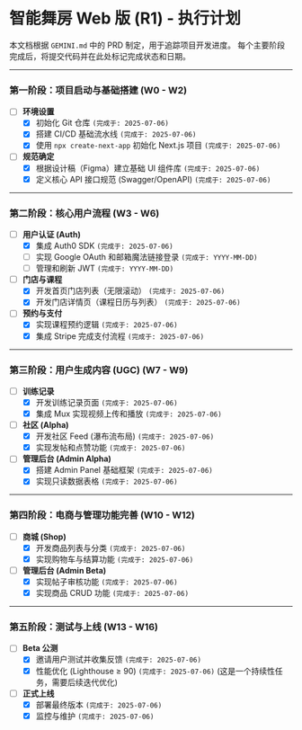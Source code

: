 # 智能舞房 Web 版 (R1) - 执行计划

本文档根据 `GEMINI.md` 中的 PRD 制定，用于追踪项目开发进度。
每个主要阶段完成后，将提交代码并在此处标记完成状态和日期。

---

### 第一阶段：项目启动与基础搭建 (W0 - W2)

- [ ] **环境设置**
    - [x] 初始化 Git 仓库 `(完成于: 2025-07-06)`
    - [x] 搭建 CI/CD 基础流水线 `(完成于: 2025-07-06)`
    - [x] 使用 `npx create-next-app` 初始化 Next.js 项目 `(完成于: 2025-07-06)`
- [ ] **规范确定**
    - [x] 根据设计稿（Figma）建立基础 UI 组件库 `(完成于: 2025-07-06)`
    - [x] 定义核心 API 接口规范 (Swagger/OpenAPI) `(完成于: 2025-07-06)`

---

### 第二阶段：核心用户流程 (W3 - W6)

- [ ] **用户认证 (Auth)**
    - [x] 集成 Auth0 SDK `(完成于: 2025-07-06)`
    - [ ] 实现 Google OAuth 和邮箱魔法链接登录 `(完成于: YYYY-MM-DD)`
    - [ ] 管理和刷新 JWT `(完成于: YYYY-MM-DD)`
- [ ] **门店与课程**
    - [x] 开发首页门店列表（无限滚动） `(完成于: 2025-07-06)`
    - [x] 开发门店详情页（课程日历与列表） `(完成于: 2025-07-06)`
- [ ] **预约与支付**
    - [x] 实现课程预约逻辑 `(完成于: 2025-07-06)`
    - [x] 集成 Stripe 完成支付流程 `(完成于: 2025-07-06)`

---

### 第三阶段：用户生成内容 (UGC) (W7 - W9)

- [ ] **训练记录**
    - [x] 开发训练记录页面 `(完成于: 2025-07-06)`
    - [x] 集成 Mux 实现视频上传和播放 `(完成于: 2025-07-06)`
- [ ] **社区 (Alpha)**
    - [x] 开发社区 Feed (瀑布流布局) `(完成于: 2025-07-06)`
    - [x] 实现发帖和点赞功能 `(完成于: 2025-07-06)`
- [ ] **管理后台 (Admin Alpha)**
    - [x] 搭建 Admin Panel 基础框架 `(完成于: 2025-07-06)`
    - [x] 实现只读数据表格 `(完成于: 2025-07-06)`

---

### 第四阶段：电商与管理功能完善 (W10 - W12)

- [ ] **商城 (Shop)**
    - [x] 开发商品列表与分类 `(完成于: 2025-07-06)`
    - [x] 实现购物车与结算功能 `(完成于: 2025-07-06)`
- [ ] **管理后台 (Admin Beta)**
    - [x] 实现帖子审核功能 `(完成于: 2025-07-06)`
    - [x] 实现商品 CRUD 功能 `(完成于: 2025-07-06)`

---

### 第五阶段：测试与上线 (W13 - W16)

- [ ] **Beta 公测**
    - [x] 邀请用户测试并收集反馈 `(完成于: 2025-07-06)`
    - [x] 性能优化 (Lighthouse ≥ 90) `(完成于: 2025-07-06)` (这是一个持续性任务，需要后续迭代优化)
- [ ] **正式上线**
    - [x] 部署最终版本 `(完成于: 2025-07-06)`
    - [x] 监控与维护 `(完成于: 2025-07-06)`
